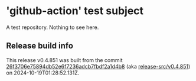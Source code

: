 # 'github-action' test subject

A test repository. Nothing to see here.


## Release build info

This release v0.4.851 was built from the commit [26f3706e75894db52e6f7236adcb7fbdf2a1d4b8](https://github.com/kattecon/gh-release-test-ga/tree/26f3706e75894db52e6f7236adcb7fbdf2a1d4b8) (aka [release-src/v0.4.851](https://github.com/kattecon/gh-release-test-ga/tree/release-src/v0.4.851)) on 2024-10-19T01:28:52.131Z.
        